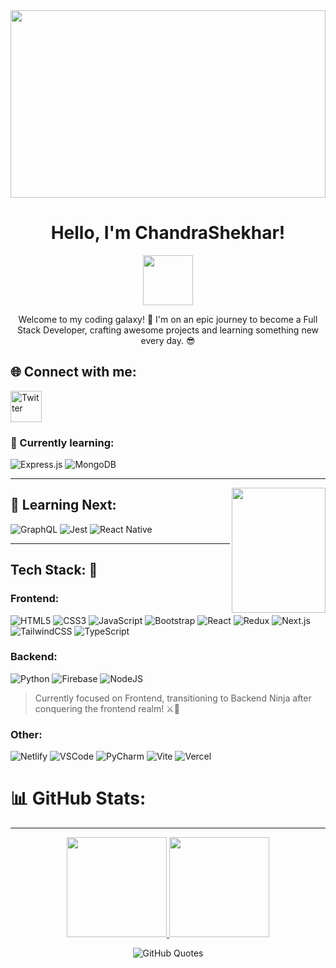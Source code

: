 <div align="center">
  <img src="https://previews.123rf.com/images/karpenkoilia/karpenkoilia1806/karpenkoilia180600011/102988806-vector-line-web-concept-for-programming-linear-web-banner-for-coding.jpg" width="100%" style="max-height: 300px;">
  <h1>Hello, I'm ChandraShekhar! </h1>
     <img src="https://media.tenor.com/MdI9bTt7NMgAAAAi/good-evening-hand-wave.gif" width="80">
  <p>Welcome to my coding galaxy! 🚀 I'm on an epic journey to become a Full Stack Developer, crafting awesome projects and learning something new every day. 😎</p>

</div>



## 🌐 Connect with me:
<a href="https://twitter.com/@csyadav130">
  <img src="https://img.icons8.com/ios-filled/50/x-coordinate.png" alt="Twitter" width="50" height="50">
</a>

### 🚀 Currently learning:
![Express.js](https://img.shields.io/badge/express.js-%23404d59.svg?style=for-the-badge&logo=express&logoColor=%2361DAFB)
![MongoDB](https://img.shields.io/badge/MongoDB-%234ea94b.svg?style=for-the-badge&logo=mongodb&logoColor=white)



<p>
  
</p>
<hr>
<img align="right" src="https://e0.pxfuel.com/wallpapers/614/775/desktop-wallpaper-anime-pfp-sky-art-anime-dp-anime-dp-anime-boy-profile.jpg" width="150" height="200"/>

## 🚀 Learning Next:

![GraphQL](https://img.shields.io/badge/-GraphQL-E10098?style=for-the-badge&logo=graphql&logoColor=white)
![Jest](https://img.shields.io/badge/-jest-%23C21325?style=for-the-badge&logo=jest&logoColor=white)
![React Native](https://img.shields.io/badge/react_native-%2320232a.svg?style=for-the-badge&logo=react&logoColor=%2361DAFB)


<hr />

## Tech Stack: 🔮

### Frontend:
![HTML5](https://img.shields.io/badge/-HTML5-E34F26?style=for-the-badge&logo=html5&logoColor=white)
![CSS3](https://img.shields.io/badge/-CSS3-1572B6?style=for-the-badge&logo=css3&logoColor=white)
![JavaScript](https://img.shields.io/badge/-JavaScript-323330?style=for-the-badge&logo=javascript&logoColor=F7DF1E)
![Bootstrap](https://img.shields.io/badge/-Bootstrap-563D7C?style=for-the-badge&logo=bootstrap&logoColor=white)
![React](https://img.shields.io/badge/-React-20232A?style=for-the-badge&logo=react&logoColor=61DAFB)
![Redux](https://img.shields.io/badge/-Redux-593D88?style=for-the-badge&logo=redux&logoColor=white)
![Next.js](https://img.shields.io/badge/-Next.js-black?style=for-the-badge&logo=next.js&logoColor=white)
![TailwindCSS](https://img.shields.io/badge/-TailwindCSS-38B2AC?style=for-the-badge&logo=tailwind-css&logoColor=white) 
![TypeScript](https://img.shields.io/badge/-TypeScript-007ACC?style=for-the-badge&logo=typescript&logoColor=white)



### Backend:
![Python](https://img.shields.io/badge/-Python-3670A0?style=for-the-badge&logo=python&logoColor=ffdd54)
![Firebase](https://img.shields.io/badge/firebase-ffca28?style=for-the-badge&logo=firebase&logoColor=black)
![NodeJS](https://img.shields.io/badge/node.js-6DA55F?style=for-the-badge&logo=node.js&logoColor=white)

> Currently focused on Frontend, transitioning to Backend Ninja after conquering the frontend realm! ⚔️🔧

### Other:

![Netlify](https://img.shields.io/badge/-Netlify-000000?style=for-the-badge&logo=netlify&logoColor=00C7B7)
![VSCode](https://img.shields.io/badge/-VSCode-0078d7?style=for-the-badge&logo=visual-studio-code&logoColor=white)
![PyCharm](https://img.shields.io/badge/-PyCharm-143?style=for-the-badge&logo=pycharm&logoColor=black&color=black&labelColor=green)
![Vite](https://img.shields.io/badge/-Vite-646CFF?style=for-the-badge&logo=vite&logoColor=white)
![Vercel](https://img.shields.io/badge/-Vercel-000000?style=for-the-badge&logo=vercel&logoColor=white)
   
# 📊 GitHub Stats:
<hr>
<p align="center">
  <a href="https://github.com/StarDust130">
    <img height="160em" src="https://github-readme-stats.vercel.app/api?username=StarDust130&show_icons=true&theme=react&" />
    <img height="160em" src="https://github-readme-streak-stats.herokuapp.com/?user=StarDust130&show_icons=true&theme=react&" />
  </a>
</p>

<div align="center">
    <img src="https://quotes-github-readme.vercel.app/api?type=horizontal&theme=radical" alt="GitHub Quotes">
    <br>
    <a href="https://visitcount.itsvg.in/api?id=StarDust130&icon=0&color=5"></a>
</div>

